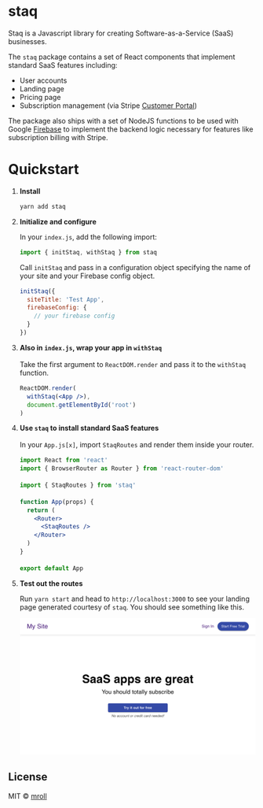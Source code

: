 # staq

Staq is a Javascript library for creating Software-as-a-Service (SaaS) businesses.

The `staq` package contains a set of React components that implement standard SaaS features including:

- User accounts
- Landing page
- Pricing page
- Subscription management (via Stripe [Customer Portal](https://stripe.com/docs/billing/subscriptions/customer-portal))

The package also ships with a set of NodeJS functions to be used with Google [Firebase](https://firebase.google.com/) to implement the backend logic necessary for features like subscription billing with Stripe.

# Quickstart

1. **Install**

    ```sh
    yarn add staq
    ```

2. **Initialize and configure**

    In your `index.js`, add the following import:

    ```js
    import { initStaq, withStaq } from staq
    ```

    Call `initStaq` and pass in a configuration object specifying the name of your site and your Firebase config object.

    ```js
    initStaq({
      siteTitle: 'Test App',
      firebaseConfig: {
        // your firebase config
      }
    })
    ```

3. **Also in `index.js`, wrap your app in `withStaq`**
<br><br>
Take the first argument to `ReactDOM.render` and pass it to the `withStaq` function.

    ```jsx
    ReactDOM.render(
      withStaq(<App />),
      document.getElementById('root')
    )
    ```

4. **Use `staq` to install standard SaaS features**
<br><br>
In your `App.js[x]`, import `StaqRoutes` and render them inside your router.

    ```jsx
    import React from 'react'
    import { BrowserRouter as Router } from 'react-router-dom'
    
    import { StaqRoutes } from 'staq'
    
    function App(props) {
      return (
        <Router>
          <StaqRoutes />
        </Router>
      )
    }
    
    export default App
    ```

5. **Test out the routes**

    Run `yarn start` and head to `http://localhost:3000` to see your landing page generated courtesy of `staq`. You should see something like this.
    
    ![landing](project/landing-page.png)


## License

MIT © [mroll](https://github.com/mroll)
